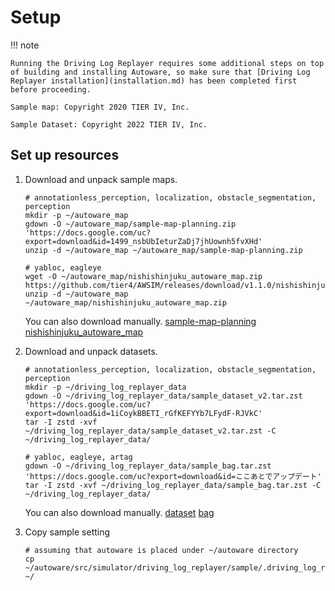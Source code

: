 # Setup

!!! note

    Running the Driving Log Replayer requires some additional steps on top of building and installing Autoware, so make sure that [Driving Log Replayer installation](installation.md) has been completed first before proceeding.

    Sample map: Copyright 2020 TIER IV, Inc.

    Sample Dataset: Copyright 2022 TIER IV, Inc.

## Set up resources

1. Download and unpack sample maps.

   ```shell
   # annotationless_perception, localization, obstacle_segmentation, perception
   mkdir -p ~/autoware_map
   gdown -O ~/autoware_map/sample-map-planning.zip 'https://docs.google.com/uc?export=download&id=1499_nsbUbIeturZaDj7jhUownh5fvXHd'
   unzip -d ~/autoware_map ~/autoware_map/sample-map-planning.zip

   # yabloc, eagleye
   wget -O ~/autoware_map/nishishinjuku_autoware_map.zip https://github.com/tier4/AWSIM/releases/download/v1.1.0/nishishinjuku_autoware_map.zip
   unzip -d ~/autoware_map ~/autoware_map/nishishinjuku_autoware_map.zip
   ```

   You can also download manually.
   [sample-map-planning](https://drive.google.com/file/d/1499_nsbUbIeturZaDj7jhUownh5fvXHd/view)
   [nishishinjuku_autoware_map](https://github.com/tier4/AWSIM/releases/tag/v1.1.0)

2. Download and unpack datasets.

   ```shell
   # annotationless_perception, localization, obstacle_segmentation, perception
   mkdir -p ~/driving_log_replayer_data
   gdown -O ~/driving_log_replayer_data/sample_dataset_v2.tar.zst 'https://docs.google.com/uc?export=download&id=1iCoykBBETI_rGfKEFYYb7LFydF-RJVkC'
   tar -I zstd -xvf ~/driving_log_replayer_data/sample_dataset_v2.tar.zst -C ~/driving_log_replayer_data/

   # yabloc, eagleye, artag
   gdown -O ~/driving_log_replayer_data/sample_bag.tar.zst 'https://docs.google.com/uc?export=download&id=ここあとでアップデート'
   tar -I zstd -xvf ~/driving_log_replayer_data/sample_bag.tar.zst -C ~/driving_log_replayer_data/
   ```

   You can also download manually.
   [dataset](https://drive.google.com/file/d/1iCoykBBETI_rGfKEFYYb7LFydF-RJVkC/view)
   [bag](https://drive.google.com/file/d/ここあとでアップデート/view)

3. Copy sample setting

   ```shell
   # assuming that autoware is placed under ~/autoware directory
   cp ~/autoware/src/simulator/driving_log_replayer/sample/.driving_log_replayer.config.toml ~/
   ```
